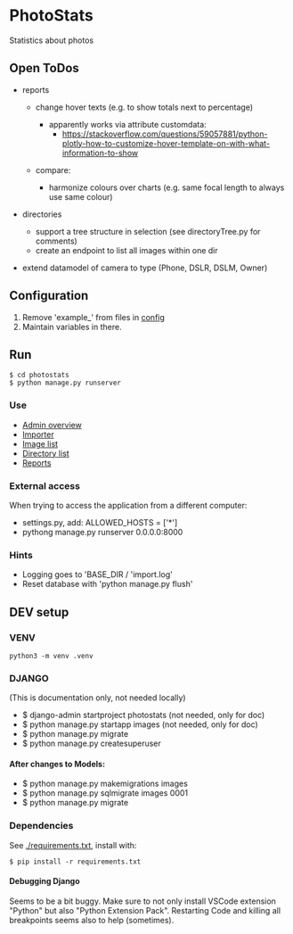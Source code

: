 # PhotoStats
Statistics about photos


## Open ToDos
- reports
    - change hover texts (e.g. to show totals next to percentage)
        - apparently works via attribute customdata:
            - https://stackoverflow.com/questions/59057881/python-plotly-how-to-customize-hover-template-on-with-what-information-to-show

    - compare:
        - harmonize colours over charts (e.g. same focal length to always use same colour)

- directories
    - support a tree structure in selection (see directoryTree.py for comments)
    - create an endpoint to list all images within one dir

- extend datamodel of camera to type (Phone, DSLR, DSLM, Owner)

## Configuration
1. Remove 'example_' from files in [config](./config/)
2. Maintain variables in there.

## Run
```
$ cd photostats
$ python manage.py runserver
```

### Use
- [Admin overview](http://localhost:8000/admin/)
- [Importer](http://localhost:8000/importer/)
- [Image list](http://localhost:8000/images/)
- [Directory list](http://localhost:8000/directories/)
- [Reports](http://localhost:8000/reports/)


### External access
When trying to access the application from a different computer:
- settings.py, add: ALLOWED_HOSTS = ['*']
- pythong manage.py runserver 0.0.0.0:8000

### Hints
- Logging goes to 'BASE_DIR / 'import.log'
- Reset database with 'python manage.py flush'

## DEV setup

### VENV
```
python3 -m venv .venv
```

### DJANGO
(This is documentation only, not needed locally)
- $ django-admin startproject photostats (not needed, only for doc)
- $ python manage.py startapp images (not needed, only for doc)
- $ python manage.py migrate
- $ python manage.py createsuperuser

#### After changes to Models:
- $ python manage.py makemigrations images
- $ python manage.py sqlmigrate images 0001
- $ python manage.py migrate

### Dependencies
See [./requirements.txt](./requirements.txt), install with:
```
$ pip install -r requirements.txt
```

#### Debugging Django
Seems to be a bit buggy. Make sure to not only install VSCode extension "Python" but also "Python Extension Pack".
Restarting Code and killing all breakpoints seems also to help (sometimes).